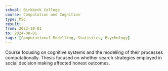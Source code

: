 ```yaml
---
school: Birkbeck College
course: Computation and Cognition
type: MSc
result:
from: 2022-10-01
to: 2024-08-01
tags: [Computational Modelling, Statistics, Psychology]
---
```

Course focusing on cognitive systems and the modelling of their processes computationally. Thesis focused on whether search strategies employed in social decision making affected honest outcomes.
